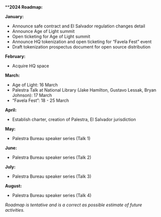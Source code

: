 ****2024 Roadmap:**

**January:**
- Announce safe contract and El Salvador regulation changes detail
- Announce Age of Light summit
- Open ticketing for Age of Light summit
- Announce HQ tokenization and open ticketing for “Favela Fest” event
- Draft tokenization prospectus document for open source distribution

**February:**
- Acquire HQ space

**March:**
- Age of Light: 16 March
- Palestra Talk at National Library (Jake Hamilton, Gustavo Lessak, Bryan Johnson): 17 March 
- “Favela Fest”: 18 - 25 March

**April:**
- Establish charter, creation of Palestra, El Salvador jurisdiction

**May:**
- Palestra Bureau speaker series (Talk 1)

**June:**
- Palestra Bureau speaker series (Talk 2)

**July:**
- Palestra Bureau speaker series (Talk 3)

**August:**
- Palestra Bureau speaker series (Talk 4)


_Roadmap is tentative and is a correct as possible estimate of future activities._
